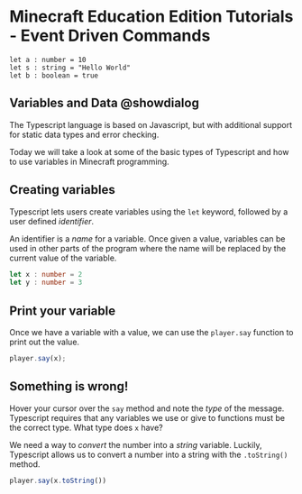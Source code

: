 # Minecraft Education Edition Tutorials - Event Driven Commands

```template
let a : number = 10
let s : string = "Hello World"
let b : boolean = true
```

## Variables and Data @showdialog

The Typescript language is based on Javascript, but with additional support for static data types and error checking.

Today we will take a look at some of the basic types of Typescript and how to use variables in Minecraft programming.

## Creating variables

Typescript lets users create variables using the ``let`` keyword, followed by a user defined *identifier*.

An identifier is a *name* for a variable. Once given a value, variables can be used in other parts of the program where the name will be replaced by the current value of the variable.

```typescript
let x : number = 2
let y : number = 3
```

## Print your variable

Once we have a variable with a value, we can use the ``player.say`` function to print out the value.

```typescript
player.say(x);
```

## Something is wrong!

Hover your cursor over the ``say`` method and note the *type* of the message. Typescript requires that any variables we use or give to functions must be the correct type. What type does ``x`` have?

We need a way to *convert* the number into a *string* variable. Luckily, Typescript allows us to convert a number into a string with the ``.toString()`` method.

```typescript
player.say(x.toString())
```
